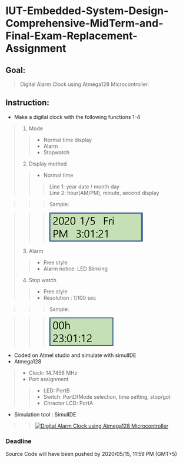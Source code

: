 # IUT-Embedded-System-Design-Comprehensive-MidTerm-and-Final-Exam-Replacement-Assignment

## Goal:

> Digital Alarm Clock using Atmega128 Microcontroller.

## Instruction:

* Make a digital clock with the following functions 1-4
> 1. Mode
> > * Normal time display
> > * Alarm
> > * Stopwatch
> 2. Display method
> > * Normal time 
> > > Line 1: year date / month day  
> > > Line 2: hour(AM/PM), minute, second display

> > > Sample:

> > > ![Display Method](meta/sample_1.png)
> 3. Alarm
> > * Free style 
> > * Alarm notice: LED Blinking 
> 4. Stop watch
> > * Free style 
> > * Resolution : 1/100 sec

> > > Sample:

> > > ![Stop watch](meta/sample_2.png)
* Coded on Atmel studio and simulate with simulIDE
* Atmega128
> * Clock: 14.7456 MHz
> * Port assignment
> > * LED: PortB
> > * Switch: PortD(Mode selection, time setting, stop/go)
> > * Chracter LCD: PortA
* Simulation tool : SimulIDE
> > [![Digital Alarm Clock using Atmega128 Microcontroller](http://img.youtube.com/vi/PNlSHrDM3jo/0.jpg)](https://www.youtube.com/watch?v=PNlSHrDM3jo)


### Deadline 

Source Code will have been pushed by 2020/05/15, 11:59 PM (GMT+5)
